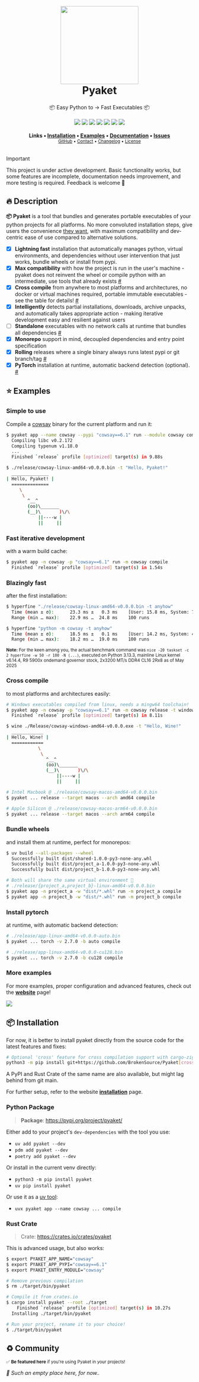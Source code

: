 <div align="center">
  <img src="https://raw.githubusercontent.com/BrokenSource/Pyaket/main/pyaket/resources/images/logo.png" width="210">
  <h1 style="margin-top: 0">Pyaket</h1>
  <span>📦 Easy Python to → Fast Executables 📦</span>
  <br>
  <br>
    <a href="https://crates.io/crates/pyaket/"><img src="https://img.shields.io/crates/v/pyaket?label=Crates.io&color=orange"></a>
    <a href="https://crates.io/crates/pyaket/"><img src="https://img.shields.io/crates/d/pyaket?label=Downloads&color=orange"></a>
    <a href="https://pypi.org/project/pyaket/"><img src="https://img.shields.io/pypi/v/pyaket?label=PyPI&color=blue"></a>
    <a href="https://pypi.org/project/pyaket/"><img src="https://img.shields.io/pypi/dw/pyaket?label=Installs&color=blue"></a>
    <a href="https://github.com/BrokenSource/Pyaket/"><img src="https://img.shields.io/github/v/tag/BrokenSource/BrokenSource?label=GitHub&color=orange"></a>
    <a href="https://github.com/BrokenSource/Pyaket/stargazers"><img src="https://img.shields.io/github/stars/BrokenSource/Pyaket?label=Stars&style=flat&color=orange"></a>
    <a href="https://discord.gg/KjqvcYwRHm"><img src="https://img.shields.io/discord/1184696441298485370?label=Discord&style=flat&color=purple"></a>
  <br>
  <br>
  <b>
    Links •
    <a href="https://pyaket.dev/get/">Installation</a> •
    <a href="https://pyaket.dev/examples/">Examples</a> •
    <a href="https://pyaket.dev/docs/">Documentation</a> •
    <a href="https://github.com/BrokenSource/Pyaket/issues">Issues</a>
  </b>
  <br>
  <sub>
    <a href="https://github.com/BrokenSource/Pyaket">GitHub</a> •
    <a href="https://pyaket.dev/contact">Contact</a> •
    <a href="https://pyaket.dev/changelog">Changelog</a> •
    <a href="https://pyaket.dev/license">License</a>
  </sub>
  <br>
  <br>
</div>

> [!IMPORTANT]
> This project is under active development. Basic functionality works, but some features are incomplete, documentation needs improvement, and more testing is required. Feedback is welcome 🙂

<!-- Todo: Demo video here, as always -->

## 🔥 Description

**📦 Pyaket** is a tool that bundles and generates portable executables of your python projects for all platforms. No more convoluted installation steps, give users the convenience [they want](https://github.com/sherlock-project/sherlock/issues/2011), with maximum compatibility and dev-centric ease of use compared to alternative solutions.

- [x] **Lightning fast** installation that automatically manages python, virtual environments, and dependencies without user intervention that just works, bundle wheels or install from pypi.
- [x] **Max compatibility** with how the project is run in the user's machine - pyaket does not reinvent the wheel or compile python with an intermediate, use tools that already exists [#](https://pyaket.dev/faq/general/#how-it-works)
- [x] **Cross compile** from anywhere to most platforms and architectures, no docker or virtual machines required, portable immutable executables - see the table for details! [#](https://pyaket.dev/docs/crosscompile/)
- [x] **Intelligently** detects partial installations, downloads, archive unpacks, and automatically takes appropriate action - making iterative development easy and resilient against users
- [ ] **Standalone** executables with no network calls at runtime that bundles all dependencies [#](https://github.com/BrokenSource/Pyaket/issues/2)
- [x] **Monorepo** support in mind, decoupled dependencies and entry point specification
- [x] **Rolling** releases where a single binary always runs latest pypi or git branch/tag [#](https://pyaket.dev/docs/rust/#rolling)
- [x] **PyTorch** installation at runtime, automatic backend detection (optional). [#](https://pyaket.dev/docs/rust/#torch-backend)

<!------------------------------------------------------------------------------------------------->

## ⭐️ Examples

### Simple to use

Compile a [cowsay](https://pypi.org/project/cowsay/) binary for the current platform and run it:

```sh hl_lines="1"
$ pyaket app --name cowsay --pypi "cowsay==6.1" run --module cowsay compile
  Compiling libc v0.2.172
  Compiling typenum v1.18.0
  ...
  Finished `release` profile [optimized] target(s) in 9.88s
```

```sh hl_lines="1"
$ ./release/cowsay-linux-amd64-v0.0.0.bin -t "Hello, Pyaket!"
  ______________
| Hello, Pyaket! |
  ==============
     \
      \
        ^__^
        (oo)\_______
        (__)\       )\/\
            ||----w |
            ||     ||
```

### Fast iterative development

with a warm build cache:

```sh hl_lines="1"
$ pyaket app -n cowsay -p "cowsay==6.1" run -m cowsay compile
  Finished `release` profile [optimized] target(s) in 1.54s
```

### Blazingly fast

after the first installation:

```sh hl_lines="1 5"
$ hyperfine "./release/cowsay-linux-amd64-v0.0.0.bin -t anyhow"
  Time (mean ± σ):      23.3 ms ±   0.3 ms    [User: 15.8 ms, System: 7.2 ms]
  Range (min … max):    22.9 ms …  24.8 ms    100 runs

$ hyperfine "python -m cowsay -t anyhow"
  Time (mean ± σ):      18.5 ms ±   0.1 ms    [User: 14.2 ms, System: 4.1 ms]
  Range (min … max):    18.2 ms …  19.0 ms    100 runs
```

<sup><b>Note:</b> For the keen among you, the actual benchmark command was `nice -20 taskset -c 2 hyperfine -w 50 -r 100 -N (...)`, executed on Python 3.13.3, mainline Linux kernel v6.14.4, R9 5900x ondemand governor stock, 2x3200 MT/s DDR4 CL16 2Rx8 as of May 2025</sup>

### Cross compile

to most platforms and architectures easily:

```sh hl_lines="2 5"
# Windows executables compiled from linux, needs a mingw64 toolchain!
$ pyaket app -n cowsay -p "cowsay==6.1" run -m cowsay release -t windows compile
  Finished `release` profile [optimized] target(s) in 8.11s

$ wine ./Release/cowsay-windows-amd64-v0.0.0.exe -t "Hello, Wine!"
  ____________
| Hello, Wine! |
  ============
            \
             \
               ^__^
               (oo)\_______
               (__)\       )\/\
                   ||----w |
                   ||     ||
```

```sh hl_lines="2 5"
# Intel Macbook @ ./release/cowsay-macos-amd64-v0.0.0.bin
$ pyaket ... release --target macos --arch amd64 compile

# Apple Silicon @ ./release/cowsay-macos-arm64-v0.0.0.bin
$ pyaket ... release --target macos --arch arm64 compile
```

### Bundle wheels

and install them at runtime, perfect for monorepos:

```sh hl_lines="1 6"
$ uv build --all-packages --wheel
  Successfully built dist/shared-1.0.0-py3-none-any.whl
  Successfully built dist/project_a-1.0.0-py3-none-any.whl
  Successfully built dist/project_b-1.0.0-py3-none-any.whl

# Both will share the same virtual environment 🤯
# ./release/{project_a,project_b}-linux-amd64-v0.0.0.bin
$ pyaket app -n project_a -w "dist/*.whl" run -m project_a compile
$ pyaket app -n project_b -w "dist/*.whl" run -m project_b compile
```

### Install pytorch

at runtime, with automatic backend detection:

```sh hl_lines="2 5"
# ./release/app-linux-amd64-v0.0.0-auto.bin
$ pyaket ... torch -v 2.7.0 -b auto compile

# ./release/app-linux-amd64-v0.0.0-cu128.bin
$ pyaket ... torch -v 2.7.0 -b cu128 compile
```

### More examples

For more examples, proper configuration and advanced features, check out the [**website**](https://pyaket.dev/examples) page!

<!-- Todo: Actual website examples page -->
<a href="https://pyaket.dev/examples">
  <img src="https://github.com/user-attachments/assets/8470c0d2-46de-4068-b9ce-a1261a6c0e69">
</a>

<!------------------------------------------------------------------------------------------------->

## 📦 Installation

For now, it is better to install pyaket directly from the source code for the latest features and fixes:

```sh
# Optional 'cross' feature for cross compilation support with cargo-zigbuild
python3 -m pip install git+https://github.com/BrokenSource/Pyaket[cross]
```

A PyPI and Rust Crate of the same name are also available, but might lag behind from git main.

For further setup, refer to the website [**installation**](https://pyaket.dev/get/) page.


### Python Package

> **Package**: https://pypi.org/project/pyaket/

Either add to your project's `dev-dependencies` with the tool you use:

- `uv add pyaket --dev`
- `pdm add pyaket --dev`
- `poetry add pyaket --dev`

Or install in the current venv directly:

- `python3 -m pip install pyaket`
- `uv pip install pyaket`

Or use it as a [uv tool](https://docs.astral.sh/uv/guides/tools/):

- `uvx pyaket app --name cowsay ... compile`


### Rust Crate

> Crate: https://crates.io/crates/pyaket

This is advanced usage, but also works:

```sh
$ export PYAKET_APP_NAME="cowsay"
$ export PYAKET_APP_PYPI="cowsay==6.1"
$ export PYAKET_ENTRY_MODULE="cowsay"

# Remove previous compilation
$ rm ./target/bin/pyaket

# Compile it from crates.io
$ cargo install pyaket --root ./target
    Finished `release` profile [optimized] target(s) in 10.27s
  Installing ./target/bin/pyaket

# Run your project, rename it to your choice!
$ ./target/bin/pyaket
```

<!------------------------------------------------------------------------------------------------->

## ♻️ Community

<sup>✅ **Be featured here** if you're using Pyaket in your projects!</sup>

_🌵 Such an empty place here, for now.._
